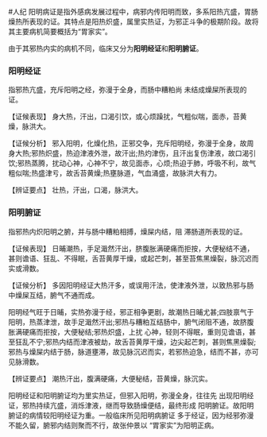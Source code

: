 
#人纪
阳明病证是指外感病发展过程中，病邪内传阳明而致，多系阳热亢盛，胃肠燥热所表现的证。其特点是阳热炽盛，属里实热证，为邪正斗争的极期阶段。故将其主要病机简要概括为“胃家实”。

由于其邪热内实的病机不同，临床又分为**阳明经证**和**阳明腑证**。

### 阳明经证 
指邪热亢盛，充斥阳明之经，弥漫于全身，而肠中糟粕尚 未结成燥屎所表现的证。

  【证候表现】
  身大热，汗出，口渴引饮，或心烦躁扰，气粗似喘，面赤，苔黄燥，脉洪大。

【证候分析】
邪入阳明，化燥化热，正邪交争，充斥阳明经，弥漫于全身，故周身大热;邪热炽盛，热迫津液外泄，故汗出;热灼津伤，且汗出复伤津液，故口渴引饮;邪热蒸腾，扰动心神，心神不宁，故见面赤，心烦;热迫于肺，呼吸不利，故气粗似喘;热盛津亏，故舌苔黄燥;热壅脉道，气血涌盛，故脉洪大有力。

  【辨证要点】
  壮热，汗出，口渴，脉洪大。

### 阳明腑证 
指邪热内炽阳明之腑，并与肠中糟粕相搏，燥屎内结，阻 滞肠道所表现的证。

  【证候表现】
  日晡潮热，手足濈然汗出，脐腹胀满硬痛而拒按，大便秘结不通，甚则谵语、狂乱、不得眠，舌苔黄厚干燥，或起芒刺，甚至苔焦黑燥裂，脉沉迟而实或滑数。

  【证候分析】
多因阳明经证大热汗多，或误用汗法，使津液外泄，以致热邪与肠中燥屎互结，腑气不通而成。

阳明经气旺于日晡，实热弥漫于经，邪正相争更剧，故潮热日晡尤甚;四肢禀气于阳明，热蒸津泄，故手足濈然汗出;邪热与糟粕互结肠中，腑气闭阻不通，故脐腹胀满硬痛而拒按，大便秘结;邪热炽盛，上扰
心神，轻则不得眠，重则见谵语，甚至狂乱不宁;邪热内结而津液被劫，故舌苔黄厚干燥，边尖起芒刺，甚则焦黑燥裂;邪热与燥屎内结于肠，脉道壅滞，故见脉沉迟而实，若邪热迫急，结而不甚，亦可见脉滑数。

  【辨证要点】
  潮热汗出，腹满硬痛，大便秘结，苔黄燥，脉沉实。

阳明经证和阳明腑证均为里实热证，但邪入阳明，弥漫全身，往往先 出现阳明经证，邪热持续亢盛，消烁津液，继而导致肠燥便结，最终形成 阳明腑证。故阳明腑证的病情较阳明经证为重。一般临床所见阳明病腑证 多于经证，因为经邪弥漫不能久留，腑邪内结则聚而不行，故张仲景以 “胃家实”为阳明正病。
